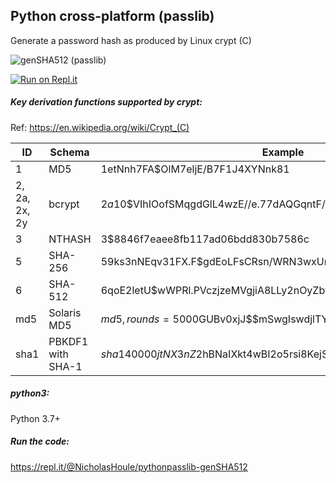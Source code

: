 ## Python cross-platform (passlib)

Generate a password hash as produced by Linux crypt (C)

![genSHA512 (passlib)](https://github.com/nicholashoule/passlibSHA512/workflows/genSHA512%20(passlib)/badge.svg?branch=master)

[![Run on Repl.it](https://repl.it/badge/github/nicholashoule/passlibSHA512)](https://repl.it/github/nicholashoule/passlibSHA512)

##### Key derivation functions supported by crypt:

Ref: https://en.wikipedia.org/wiki/Crypt_(C)

| ID             | Schema            | Example                             |
|----------------|-------------------|-------------------------------------|
|  1             | MD5               | $1$etNnh7FA$OlM7eljE/B7F1J4XYNnk81  |
|  2, 2a, 2x, 2y | bcrypt            | $2a$10$VIhIOofSMqgdGlL4wzE//e.77dAQGqntF/1dT7bqCrVtquInWy2qi |
|  3             | NTHASH            | $3$$8846f7eaee8fb117ad06bdd830b7586c |
|  5             | SHA-256           | $5$9ks3nNEqv31FX.F$gdEoLFsCRsn/WRN3wxUnzfeZLoooVlzeF4WjLomTRFD |
|  6             | SHA-512           | $6$qoE2letU$wWPRl.PVczjzeMVgjiA8LLy2nOyZbf7Amj3qLIL978o18gb... |
| md5            | Solaris MD5       | $md5,rounds=5000$GUBv0xjJ$$mSwgIswdjlTY0YxV7HBVm0 |
| sha1           | PBKDF1 with SHA-1 | $sha1$40000$jtNX3nZ2$hBNaIXkt4wBI2o5rsi8KejSjNqIq |

##### python3:

Python 3.7+

##### Run the code:
https://repl.it/@NicholasHoule/pythonpasslib-genSHA512
